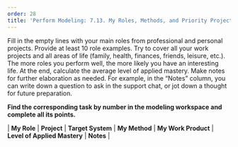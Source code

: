 ```yaml
---
order: 28
title: 'Perform Modeling: 7.13. My Roles, Methods, and Priority Projects'
---
```


Fill in the empty lines with your main roles from professional and personal projects. Provide at least 10 role examples. Try to cover all your work projects and all areas of life (family, health, finances, friends, leisure, etc.). The more roles you perform well, the more likely you have an interesting life. At the end, calculate the average level of applied mastery. Make notes for further elaboration as needed. For example, in the “Notes” column, you can write down a question to ask in the support chat, or jot down a thought for future preparation.

**Find the corresponding task by number in the modeling workspace and complete all its points.**

| **My Role** | **Project** | **Target System** | **My Method** | **My Work Product** | **Level of Applied Mastery** | **Notes** |